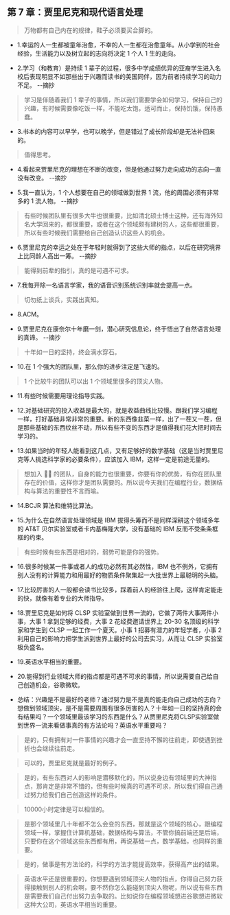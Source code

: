 ## 第 7 章：贾里尼克和现代语言处理

> 万物都有自己内在的规律，鞋子必须要买合脚的。

- 1.幸运的人一生都被童年治愈，不幸的人一生都在治愈童年。从小学到的社会经验，生活能力以及树立起的志向将决定 1 个人 1 生的走向。

- 2.学习（和教育）是持续 1 辈子的过程，很多中学成绩优异的亚裔学生进入名校后表现明显不如那些出于兴趣而读书的美国同伴，因为前者持续学习的动力不足。 --摘抄

> 学习是伴随着我们 1 辈子的事情，所以我们需要学会如何学习，保持自己的兴趣，有时候需要像吃饭一样，不能吃太饱，适可而止，保持饥饿，保持愚蠢。

- 3.书本的内容可以早学，也可以晚学，但是错过了成长阶段却是无法补回来的。

> 值得思考。

- 4.看起来贾里尼克的理想在不断的改变，但是他通过努力走向成功的志向一直没有改变。 --摘抄

- 5.我一直认为，1 个人想要在自己的领域做到世界 1 流，他的周围必须有非常多的 1 流人物。 --摘抄

> 有些时候团队里有很多大牛也很重要，比如清北硕士博士这种，还有海外知名大学回来的，都很重要，或者在这个领域颇有建树的人，这些都很重要，所以有些时候我们需要给自己创造认识这些人的机会。

- 6.贾里尼克的幸运之处在于年轻时就得到了这些大师的指点，以后在研究境界上比同龄人高出一筹。 --摘抄

> 能得到前辈的指引，真的是可遇不可求。

- 7.我每开除一名语言学家，我的语音识别系统识别率就会提高一点。

> 切勿纸上谈兵，实践出真知。

- 8.ACM。

- 9.贾里尼克在康奈尔十年磨一剑，潜心研究信息论，终于悟出了自然语言处理的真谛。 --摘抄

> 十年如一日的坚持，终会滴水穿石。

- 10.在 1 个强大的团队里，那么你的进步注定是飞速的。

> 1 个比较牛的团队可以出 1 个领域里很多的顶尖人物。

- 11.有些时候需要用理论指导实践。

- 12.对基础研究的投入收益是最大的，就是收益曲线比较慢。跟我们学习编程一样，打好基础非常非常的重要。新的东西像韭菜一样，出了一茬又一茬，但是那些基础的东西纹丝不动，所以有些不变的东西才是值得我们花大把时间去学习的。

- 13.如果当时的年轻人能看到这几点，又有足够好的数学基础（这是当时贾里尼克等人挑选科学家的必要条件），应该加入 IBM，这样一定是前途无量的。

> 想加入 🐂🍺 的团队，自身的能力也很重要，你要有你的优势，有你在团队里存在的价值，这样你才是团队需要的。所以说今天我们在编程行业，数据结构与算法的重要性不言而喻。

- 14.BCJR 算法和维特比算法。

- 15.为什么在自然语言处理领域是 IBM 拔得头筹而不是同样深耕这个领域多年的 AT&T 贝尔实验室或者卡内基梅隆大学，没有基础的 IBM 反而不受条条框框的约束。

> 有些时候有些东西是相对的，弱势可能是你的强势。

- 16.很多时候某一件事或者人的成功必然有其必然性，IBM 也不例外，它拥有别人没有的计算能力和用最好的物质条件聚集起一大批世界上最聪明的头脑。

- 17.比较厉害的人一般都会读书比较多，踩着前人的经验往上爬，这样肯定能走的快，就像有着专业的大师指导。

- 18.贾里尼克是如何将 CLSP 实验室做到世界一流的，它做了两件大事两件小事，大事 1 拿到足够的经费，大事 2 花经费邀请世界上 20-30 名顶级的科学家和学生到 CLSP 一起工作一个夏天。小事 1 招募有潜力的年轻学者，小事 2 利用自己的影响力把学生派到世界上最好的公司去实习，从而让 CLSP 实验室极负盛名。

- 19.英语水平相当的重要。

- 20.能得到行业领域大师的指点都是可遇不可求的事情，所以说需要自己给自己创造机会，谷歌微软。

- 总结：兴趣是不是最好的老师？通过努力是不是真的能走向自己成功的志向？想做到领域顶尖，是不是需要周围有很多厉害的人？十年如一日的坚持真的会有结果吗？一个领域里最该学习的东西是什么？从贾里尼克将CLSP实验室做到世界一流来看做事真的有方法论吗？英语水平重要吗？

>是的，只有拥有对一件事情的兴趣才会一直坚持不懈的往前走，即使遇到挫折也会继续往前走。

>可以的，贾里尼克就是最好的例子。

>是的，有些东西对人的影响是潜移默化的，所以说身边有领域里的大神指点，那肯定是非常不错的，但有些时候真的可遇不可求，所以我们得自己通过努力给我们自己创造这样的条件。

>10000小时定律是可以相信的。

>是那个领域里几十年都不怎么会变的东西，那就是这个领域的核心，跟编程领域一样，掌握住计算机基础，数据结构与算法，不管你搞前端还是后端，只要你在这个领域这些东西都有用，再说基础一点，数学基础，也同样的重要。

>是的，做事是有方法论的，科学的方法才能提高效率，获得高产出的结果。

>英语水平还是很重要的，你想要遇到领域顶尖人物的指点，你得自己努力获得接触到别人的机会啊，要不然你怎么能碰到顶尖人物呢，所以说有些东西是需要我们自己付出努力去争取的。比如说你在编程领域想进谷歌想进微软这种大公司，英语水平相当的重要。
